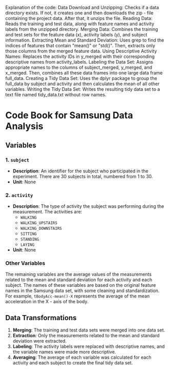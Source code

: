 Explanation of the code:
Data Download and Unzipping: Checks if a data directory exists. If not, it creates one and then downloads the zip - file containing the project data. After that, it unzips the file.
Reading Data: Reads the training and test data, along with feature names and activity labels from the unzipped directory.
Merging Data: Combines the training and test sets for the feature data (x), activity labels (y), and subject information.
Extracting Mean and Standard Deviation: Uses grep to find the indices of features that contain "mean()" or "std()". Then, extracts only those columns from the merged feature data.
Using Descriptive Activity Names: Replaces the activity IDs in y_merged with their corresponding descriptive names from activity_labels.
Labeling the Data Set: Assigns appropriate names to the columns of subject_merged, y_merged, and x_merged. Then, combines all these data frames into one large data frame full_data.
Creating a Tidy Data Set: Uses the dplyr package to group the full_data by subject and activity and then calculates the mean of all other variables.
Writing the Tidy Data Set: Writes the resulting tidy data set to a text file named tidy_data.txt without row names.

# Code Book for Samsung Data Analysis

## Variables

### 1. `subject`
- **Description**: An identifier for the subject who participated in the experiment. There are 30 subjects in total, numbered from 1 to 30.
- **Unit**: None

### 2. `activity`
- **Description**: The type of activity the subject was performing during the measurement. The activities are:
  - `WALKING`
  - `WALKING_UPSTAIRS`
  - `WALKING_DOWNSTAIRS`
  - `SITTING`
  - `STANDING`
  - `LAYING`
- **Unit**: None

### Other Variables
The remaining variables are the average values of the measurements related to the mean and standard deviation for each activity and each subject. The names of these variables are based on the original feature names in the Samsung data set, with some cleaning and standardization. For example, `tBodyAcc-mean()-X` represents the average of the mean acceleration in the X - axis of the body.

## Data Transformations

1. **Merging**: The training and test data sets were merged into one data set.
2. **Extraction**: Only the measurements related to the mean and standard deviation were extracted.
3. **Labeling**: The activity labels were replaced with descriptive names, and the variable names were made more descriptive.
4. **Averaging**: The average of each variable was calculated for each activity and each subject to create the final tidy data set.

